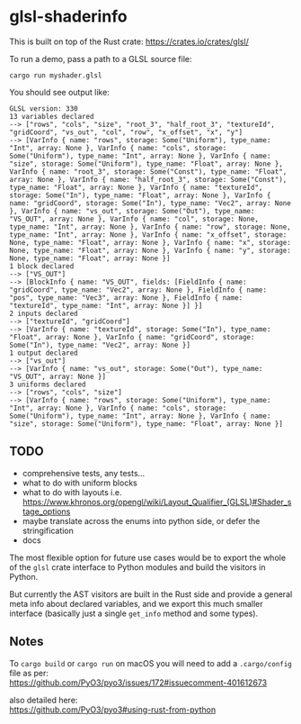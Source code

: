 # glsl-shaderinfo

This is built on top of the Rust crate: https://crates.io/crates/glsl/

To run a demo, pass a path to a GLSL source file:
```
cargo run myshader.glsl
```

You should see output like:
```
GLSL version: 330
13 variables declared
--> ["rows", "cols", "size", "root_3", "half_root_3", "textureId", "gridCoord", "vs_out", "col", "row", "x_offset", "x", "y"]
--> [VarInfo { name: "rows", storage: Some("Uniform"), type_name: "Int", array: None }, VarInfo { name: "cols", storage: Some("Uniform"), type_name: "Int", array: None }, VarInfo { name: "size", storage: Some("Uniform"), type_name: "Float", array: None }, VarInfo { name: "root_3", storage: Some("Const"), type_name: "Float", array: None }, VarInfo { name: "half_root_3", storage: Some("Const"), type_name: "Float", array: None }, VarInfo { name: "textureId", storage: Some("In"), type_name: "Float", array: None }, VarInfo { name: "gridCoord", storage: Some("In"), type_name: "Vec2", array: None }, VarInfo { name: "vs_out", storage: Some("Out"), type_name: "VS_OUT", array: None }, VarInfo { name: "col", storage: None, type_name: "Int", array: None }, VarInfo { name: "row", storage: None, type_name: "Int", array: None }, VarInfo { name: "x_offset", storage: None, type_name: "Float", array: None }, VarInfo { name: "x", storage: None, type_name: "Float", array: None }, VarInfo { name: "y", storage: None, type_name: "Float", array: None }]
1 block declared
--> ["VS_OUT"]
--> [BlockInfo { name: "VS_OUT", fields: [FieldInfo { name: "gridCoord", type_name: "Vec2", array: None }, FieldInfo { name: "pos", type_name: "Vec3", array: None }, FieldInfo { name: "textureId", type_name: "Int", array: None }] }]
2 inputs declared
--> ["textureId", "gridCoord"]
--> [VarInfo { name: "textureId", storage: Some("In"), type_name: "Float", array: None }, VarInfo { name: "gridCoord", storage: Some("In"), type_name: "Vec2", array: None }]
1 output declared
--> ["vs_out"]
--> [VarInfo { name: "vs_out", storage: Some("Out"), type_name: "VS_OUT", array: None }]
3 uniforms declared
--> ["rows", "cols", "size"]
--> [VarInfo { name: "rows", storage: Some("Uniform"), type_name: "Int", array: None }, VarInfo { name: "cols", storage: Some("Uniform"), type_name: "Int", array: None }, VarInfo { name: "size", storage: Some("Uniform"), type_name: "Float", array: None }]
```

## TODO

* comprehensive tests, any tests...
* what to do with uniform blocks
* what to do with layouts i.e. https://www.khronos.org/opengl/wiki/Layout_Qualifier_(GLSL)#Shader_stage_options
* maybe translate across the enums into python side, or defer the stringification
* docs

The most flexible option for future use cases would be to export the whole of the `glsl` crate interface to Python modules and build the visitors in Python.

But currently the AST visitors are built in the Rust side and provide a general meta info about declared variables, and we export this much smaller interface (basically just a single `get_info` method and some types).

## Notes

To `cargo build` or `cargo run` on macOS you will need to add a `.cargo/config` file as per:  
https://github.com/PyO3/pyo3/issues/172#issuecomment-401612673

also detailed here:  
https://github.com/PyO3/pyo3#using-rust-from-python
